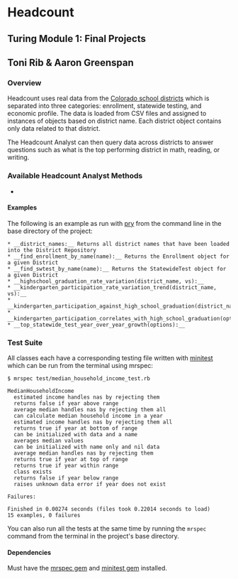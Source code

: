 # Headcount
## Turing Module 1: Final Projects
## Toni Rib & Aaron Greenspan

### Overview

Headcount uses real data from the [Colorado school districts](http://datacenter.kidscount.org/data#CO) which is separated into three categories: enrollment, statewide testing, and economic profile. The data is loaded from CSV files and assigned to instances of objects based on district name. Each district object contains only data related to that district.

The Headcount Analyst can then query data across districts to answer questions such as what is the top performing district in math, reading, or writing.

### Available Headcount Analyst Methods

*

#### Examples

The following is an example as run with [pry](https://github.com/pry/pry) from the command line in the base directory of the project:

```
* __district_names:__ Returns all district names that have been loaded into the District Repository
* __find_enrollment_by_name(name):__ Returns the Enrollment object for a given District
* __find_swtest_by_name(name):__ Returns the StatewideTest object for a given District
* __highschool_graduation_rate_variation(district_name, vs):__
* __kindergarten_participation_rate_variation_trend(district_name, vs):__
* __kindergarten_participation_against_high_school_graduation(district_name):__
* __kindergarten_participation_correlates_with_high_school_graduation(options):__
* __top_statewide_test_year_over_year_growth(options):__
```

### Test Suite

All classes each have a corresponding testing file written with [minitest](https://github.com/seattlerb/minitest) which can be run from the terminal using mrspec:

```
$ mrspec test/median_household_income_test.rb

MedianHouseholdIncome
  estimated income handles nas by rejecting them
  returns false if year above range
  average median handles nas by rejecting them all
  can calculate median household income in a year
  estimated income handles nas by rejecting them all
  returns true if year at bottom of range
  can be initialized with data and a name
  averages median values
  can be initialized with name only and nil data
  average median handles nas by rejecting them
  returns true if year at top of range
  returns true if year within range
  class exists
  returns false if year below range
  raises unknown data error if year does not exist

Failures:

Finished in 0.00274 seconds (files took 0.22014 seconds to load)
15 examples, 0 failures
```

You can also run all the tests at the same time by running the `mrspec` command from the terminal in the project's base directory.

#### Dependencies

Must have the [mrspec gem](https://github.com/JoshCheek/mrspec) and [minitest gem](https://github.com/seattlerb/minitest) installed.
